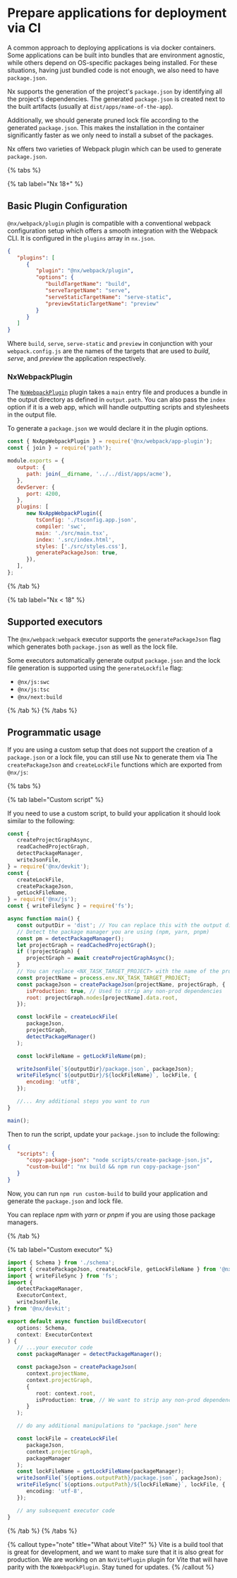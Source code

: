 # Prepare applications for deployment via CI

A common approach to deploying applications is via docker containers. Some applications can be built into bundles that are environment agnostic, while others depend on OS-specific packages being installed. For these situations, having just bundled code is not enough, we also need to have `package.json`.

Nx supports the generation of the project's `package.json` by identifying all the project's dependencies. The generated `package.json` is created next to the built artifacts (usually at `dist/apps/name-of-the-app`).

Additionally, we should generate pruned lock file according to the generated `package.json`. This makes the installation in the container significantly faster as we only need to install a subset of the packages.

Nx offers two varieties of Webpack plugin which can be used to generate `package.json`.

{% tabs %}

{% tab label="Nx 18+" %}

## Basic Plugin Configuration

`@nx/webpack/plugin` plugin is compatible with a conventional webpack configuration setup which offers a smooth integration with the Webpack CLI.
It is configured in the `plugins` array in `nx.json`.

```json {% fileName="nx.json" %}
{
   "plugins": [
      {
         "plugin": "@nx/webpack/plugin",
         "options": {
            "buildTargetName": "build",
            "serveTargetName": "serve",
            "serveStaticTargetName": "serve-static",
            "previewStaticTargetName": "preview"
         }
      }
   ]
}
```

Where `build`, `serve`, `serve-static` and `preview` in conjunction with your `webpack.config.js` are the names of the targets that are used to _build_, _serve_, and _preview_ the application respectively.

### NxWebpackPlugin

The [`NxWebpackPlugin`](/recipes/webpack/webpack-plugins#nxwebpackplugin) plugin takes a `main` entry file and produces a bundle in the output directory as defined in `output.path`. You can also pass the `index` option if it is a web app, which will handle outputting scripts and stylesheets in the output file.

To generate a `package.json` we would declare it in the plugin options.

```js {% fileName="apps/acme/app/webpack.config.js" %}
const { NxAppWebpackPlugin } = require('@nx/webpack/app-plugin');
const { join } = require('path');

module.exports = {
   output: {
      path: join(__dirname, '../../dist/apps/acme'),
   },
   devServer: {
      port: 4200,
   },
   plugins: [
      new NxAppWebpackPlugin({
         tsConfig: './tsconfig.app.json',
         compiler: 'swc',
         main: './src/main.tsx',
         index: '.src/index.html',
         styles: ['./src/styles.css'],
         generatePackageJson: true,
      }),
   ],
};
```

{% /tab %}

{% tab label="Nx < 18" %}

## Supported executors

The `@nx/webpack:webpack` executor supports the `generatePackageJson` flag which generates both `package.json` as well as the lock file.

Some executors automatically generate output `package.json` and the lock file generation is supported using the `generateLockfile` flag:

-  `@nx/js:swc`
-  `@nx/js:tsc`
-  `@nx/next:build`

{% /tab %}
{% /tabs %}

## Programmatic usage

If you are using a custom setup that does not support the creation of a `package.json` or a lock file, you can still use Nx to generate them via The `createPackageJson` and `createLockFile` functions which are exported from `@nx/js`:

{% tabs %}

{% tab label="Custom script" %}

If you need to use a custom script, to build your application it should look similar to the following:

```javascript {% fileName="scripts/create-package-json.js" %}
const {
   createProjectGraphAsync,
   readCachedProjectGraph,
   detectPackageManager,
   writeJsonFile,
} = require('@nx/devkit');
const {
   createLockFile,
   createPackageJson,
   getLockFileName,
} = require('@nx/js');
const { writeFileSync } = require('fs');

async function main() {
   const outputDir = 'dist'; // You can replace this with the output directory you want to use
   // Detect the package manager you are using (npm, yarn, pnpm)
   const pm = detectPackageManager();
   let projectGraph = readCachedProjectGraph();
   if (!projectGraph) {
      projectGraph = await createProjectGraphAsync();
   }
   // You can replace <NX_TASK_TARGET_PROJECT> with the name of the project if you want.
   const projectName = process.env.NX_TASK_TARGET_PROJECT;
   const packageJson = createPackageJson(projectName, projectGraph, {
      isProduction: true, // Used to strip any non-prod dependencies
      root: projectGraph.nodes[projectName].data.root,
   });

   const lockFile = createLockFile(
      packageJson,
      projectGraph,
      detectPackageManager()
   );

   const lockFileName = getLockFileName(pm);

   writeJsonFile(`${outputDir}/package.json`, packageJson);
   writeFileSync(`${outputDir}/${lockFileName}`, lockFile, {
      encoding: 'utf8',
   });

   //... Any additional steps you want to run
}

main();
```

Then to run the script, update your `package.json` to include the following:

```json {% fileName="package.json" %}
{
   "scripts": {
      "copy-package-json": "node scripts/create-package-json.js",
      "custom-build": "nx build && npm run copy-package-json"
   }
}
```

Now, you can run `npm run custom-build` to build your application and generate the `package.json` and lock file.

You can replace _npm_ with _yarn_ or _pnpm_ if you are using those package managers.

{% /tab %}

{% tab label="Custom executor" %}

```typescript
import { Schema } from './schema';
import { createPackageJson, createLockFile, getLockFileName } from '@nx/js';
import { writeFileSync } from 'fs';
import {
   detectPackageManager,
   ExecutorContext,
   writeJsonFile,
} from '@nx/devkit';

export default async function buildExecutor(
   options: Schema,
   context: ExecutorContext
) {
   // ...your executor code
   const packageManager = detectPackageManager();

   const packageJson = createPackageJson(
      context.projectName,
      context.projectGraph,
      {
         root: context.root,
         isProduction: true, // We want to strip any non-prod dependencies
      }
   );

   // do any additional manipulations to "package.json" here

   const lockFile = createLockFile(
      packageJson,
      context.projectGraph,
      packageManager
   );
   const lockFileName = getLockFileName(packageManager);
   writeJsonFile(`${options.outputPath}/package.json`, packageJson);
   writeFileSync(`${options.outputPath}/${lockFileName}`, lockFile, {
      encoding: 'utf-8',
   });

   // any subsequent executor code
}
```

{% /tab %}
{% /tabs %}

{% callout type="note" title="What about Vite?" %}
Vite is a build tool that is great for development, and we want to make sure that it is also great for production. We are working on an `NxVitePlugin` plugin for Vite that will have parity with the `NxWebpackPlugin`. Stay tuned for updates.
{% /callout %}

